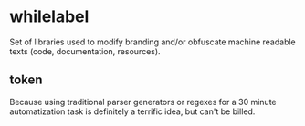 # whilelabel

Set of libraries used to modify branding and/or obfuscate machine readable texts (code, documentation, resources).

## token

Because using traditional parser generators or regexes for a 30 minute automatization task is definitely a terrific idea, but can't be billed.